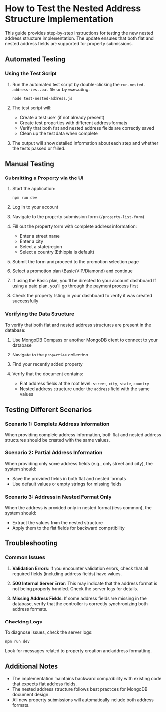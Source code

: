 # How to Test the Nested Address Structure Implementation

This guide provides step-by-step instructions for testing the new nested address structure implementation. The update ensures that both flat and nested address fields are supported for property submissions.

## Automated Testing

### Using the Test Script

1. Run the automated test script by double-clicking the `run-nested-address-test.bat` file or by executing:
   ```
   node test-nested-address.js
   ```

2. The test script will:
   - Create a test user (if not already present)
   - Create test properties with different address formats
   - Verify that both flat and nested address fields are correctly saved
   - Clean up the test data when complete

3. The output will show detailed information about each step and whether the tests passed or failed.

## Manual Testing

### Submitting a Property via the UI

1. Start the application:
   ```
   npm run dev
   ```

2. Log in to your account

3. Navigate to the property submission form (`/property-list-form`)

4. Fill out the property form with complete address information:
   - Enter a street name
   - Enter a city
   - Select a state/region
   - Select a country (Ethiopia is default)

5. Submit the form and proceed to the promotion selection page

6. Select a promotion plan (Basic/VIP/Diamond) and continue

7. If using the Basic plan, you'll be directed to your account dashboard
   If using a paid plan, you'll go through the payment process first

8. Check the property listing in your dashboard to verify it was created successfully

### Verifying the Data Structure

To verify that both flat and nested address structures are present in the database:

1. Use MongoDB Compass or another MongoDB client to connect to your database

2. Navigate to the `properties` collection

3. Find your recently added property

4. Verify that the document contains:
   - Flat address fields at the root level: `street`, `city`, `state`, `country`
   - Nested address structure under the `address` field with the same values

## Testing Different Scenarios

### Scenario 1: Complete Address Information

When providing complete address information, both flat and nested address structures should be created with the same values.

### Scenario 2: Partial Address Information

When providing only some address fields (e.g., only street and city), the system should:
- Save the provided fields in both flat and nested formats
- Use default values or empty strings for missing fields

### Scenario 3: Address in Nested Format Only

When the address is provided only in nested format (less common), the system should:
- Extract the values from the nested structure
- Apply them to the flat fields for backward compatibility

## Troubleshooting

### Common Issues

1. **Validation Errors**: If you encounter validation errors, check that all required fields (including address fields) have values.

2. **500 Internal Server Error**: This may indicate that the address format is not being properly handled. Check the server logs for details.

3. **Missing Address Fields**: If some address fields are missing in the database, verify that the controller is correctly synchronizing both address formats.

### Checking Logs

To diagnose issues, check the server logs:

```
npm run dev
```

Look for messages related to property creation and address formatting.

## Additional Notes

- The implementation maintains backward compatibility with existing code that expects flat address fields.
- The nested address structure follows best practices for MongoDB document design.
- All new property submissions will automatically include both address formats.
